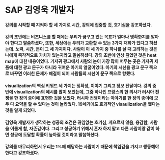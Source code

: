SAP 김영욱 개발자
=================

#### 강의를 시작할 때 지켜야 할 세 가지로 시간, 강의에 집중할 것, 호기심을 강조하셨다. 
#### 강의 초반에는 비즈니스를 할 때에는 우리가 꿈꾸고 있는 목표가 얼마나 명확한지를 알아야 한다고 말씀하셨다, 또한, 세상에는 우리가 교환할 수 있는 3가지 재화가 있다고 하셨는데. 노력, 시간, 돈이 그 세 가지이다. 사람이 이 세 가지 중 하나를 살 때 고려하는 것은 나에게 즉각적으로 가치가 있는지라고 말씀하셨다. 강의 초반에 인상 깊었던 것은 heat map에 대한 내용이었다. 기저귀 광고에서 사람의 눈이 가장 많이 머무는 곳은 기저귀 제품에 대한 광고 문구가 아니라 귀여운 아기의 얼굴이었다. 아기의 시선을 광고 문구 쪽으로 바꾸면 이러한 문제가 해결이 되어 사람들의 시선이 문구 쪽으로 향했다.
####  visualization의 핵심 키워드 세 가지는 정확성, 이야기 그리고 정보 전달이다. 강의 중반에 visualization의 예시를 많이 보았는데, 그중 하나인 프랑스의 한 의사가 러시아 전쟁을 한 장의 종이에 표현한 것을 보았다. 러시아 전쟁이라는 이야기를 한 장의 종이에 모두 다 요약을 할 수 있다는 것이 놀라웠다. 19세기에도 효과적인 visaulization을 했다는 것을 알게 되었다.
#### 김영욱 개발자가 생각하는 성공의 조건은 끊임없는 호기심, 게으르지 않음, 용감함, 사람을 이롭게 함, 자존감이다. 그리고 성공하기 위해서 혼자 하지 말고 다른 사람이랑 같이 하면 성공에 도달할 확률이 높아질 것이라고 말씀하셨다.
####  강의를 마무리하면서 우리는 1%에 해당하는 사람이기 때문에 책임감을 가지고 행동해야 한다고 강조하셨다.
